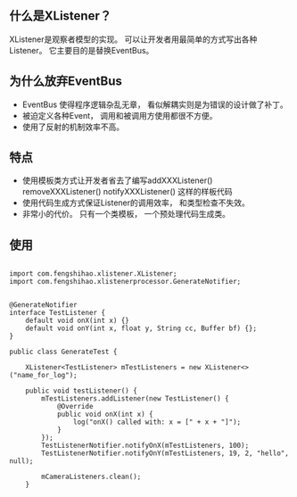 
## 什么是XListener？

XListener是观察者模型的实现。 可以让开发者用最简单的方式写出各种Listener。 它主要目的是替换EventBus。

## 为什么放弃EventBus

* EventBus 使得程序逻辑杂乱无章， 看似解耦实则是为错误的设计做了补丁。 
* 被迫定义各种Event， 调用和被调用方使用都很不方便。
* 使用了反射的机制效率不高。

## 特点
* 使用模板类方式让开发者省去了编写addXXXListener() removeXXXListener() notifyXXXListener() 这样的样板代码
* 使用代码生成方式保证Listener的调用效率， 和类型检查不失效。
* 非常小的代价。 只有一个类模板， 一个预处理代码生成类。

## 使用

```

import com.fengshihao.xlistener.XListener;
import com.fengshihao.xlistenerprocessor.GenerateNotifier;


@GenerateNotifier 
interface TestListener {
    default void onX(int x) {}
    default void onY(int x, float y, String cc, Buffer bf) {};
}

public class GenerateTest {

    XListener<TestListener> mTestListeners = new XListener<>("name_for_log");

    public void testListener() {
        mTestListeners.addListener(new TestListener() {
            @Override
            public void onX(int x) {
                log("onX() called with: x = [" + x + "]");
            }
        });
        TestListenerNotifier.notifyOnX(mTestListeners, 100);
        TestListenerNotifier.notifyOnY(mTestListeners, 19, 2, "hello", null);

        mCameraListeners.clean();
    }
```

